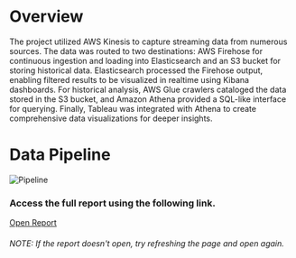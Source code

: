 # Overview

The project utilized AWS Kinesis to capture streaming data from numerous sources. The data was routed to two destinations: AWS Firehose for continuous ingestion and loading into Elasticsearch and an S3 bucket for storing historical data. Elasticsearch processed the Firehose output, enabling filtered results to be visualized in realtime using Kibana dashboards. For historical analysis, AWS Glue crawlers cataloged the data stored in the S3 bucket, and Amazon Athena provided a SQL-like interface for querying. Finally, Tableau was integrated with Athena to create comprehensive data visualizations for deeper insights.

# Data Pipeline

![Pipeline](https://github.com/user-attachments/assets/12b1f840-2256-4b65-8b78-2cdcda9cfd7c)

### Access the full report using the following link.

<a href="https://github.com/Saiyan-AR/Real-Time-Data-Analysis-using-AWS/blob/main/Advanced%20Database%20Project%20Report.pdf" target="_blank">Open Report</a>

###### NOTE: If the report doesn't open, try refreshing the page and open again.
